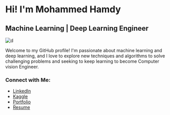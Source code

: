 # Hi! I'm Mohammed Hamdy 
## Machine Learning | Deep Learning Engineer

<img src="[https://example.com/your-gif.gif](https://www.google.com/url?sa=i&url=https%3A%2F%2Fgist.github.com%2Fvininjr%2Fd29bb07bdadb41e4b0923bc8fa748b1a&psig=AOvVaw3C-xrjx2rzIXTq2L72Xndm&ust=1716431350568000&source=images&cd=vfe&opi=89978449&ved=0CBEQjRxqFwoTCIiFmZuboIYDFQAAAAAdAAAAABAE)" alt="d" />


Welcome to my GitHub profile! I'm passionate about machine learning and deep learning, and I love to explore new techniques and algorithms to solve challenging problems and seeking to keep learning to become Computer vision Engineer.

### Connect with Me:

- [LinkedIn](www.linkedin.com/in/mohammed-hamdy-4b80301a7)
- [Kaggle](https://www.kaggle.com/mohammedhamdy98)
- [Portfolio](https://mohamedhamdy98.github.io/MohammedHamdyPortfolio.github.io/)
- [Resume]([https://www.kaggle.com/mohammedhamdy98](https://flowcv.com/resume/5fwvvcqtm6))

